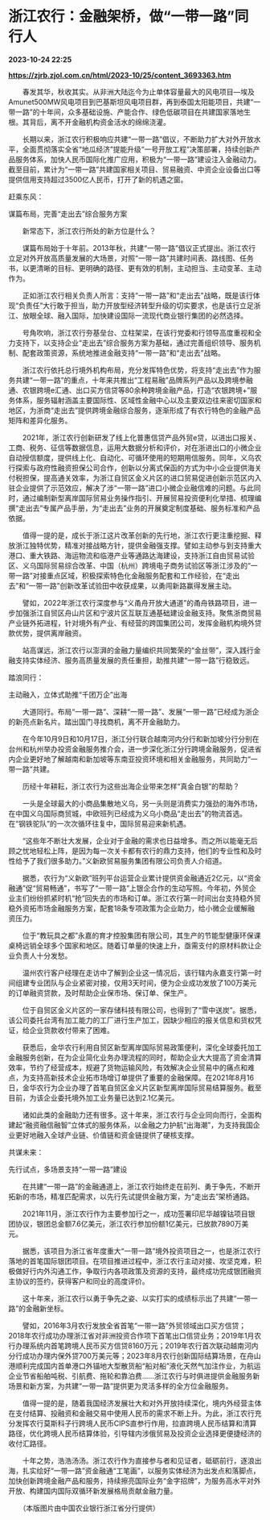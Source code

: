 # 浙江农行：金融架桥，做“一带一路”同行人

**2023-10-24 22:25**

**https://zjrb.zjol.com.cn/html/2023-10/25/content_3693363.htm**

　　春发其华，秋收其实。从非洲大陆迄今为止单体容量最大的风电项目—埃及Amunet500MW风电项目到巴基斯坦风电项目群，再到泰国太阳能项目，共建“一带一路”的十年间，众多基础设施、产能合作、绿色低碳项目在共建国家落地生根。其背后，离不开金融机构资金活水的绵绵浇灌。

　　长期以来，浙江农行积极响应共建“一带一路”倡议，不断助力扩大对外开放水平，全面贯彻落实全省“地瓜经济”提能升级“一号开放工程”决策部署，持续创新产品服务体系，加快人民币国际化推广应用，积极为“一带一路”建设注入金融动力。截至目前，累计为“一带一路”共建国家相关项目、贸易融资、中资企业设备出口等提供信用支持超过3500亿人民币，打开了新的机遇之窗。

赶乘东风：

谋篇布局，完善“走出去”综合服务方案

　　新常态下，浙江农行所处的新方位是什么？

　　谋篇布局始于十年前。2013年秋，共建“一带一路”倡议正式提出。浙江农行立足对外开放高质量发展的大场景，对照“一带一路”共建时间表、路线图、任务书，以更清晰的目标、更明确的路径、更有效的机制，主动担当、主动变革、主动作为。

　　正如浙江农行相关负责人所言：支持“一带一路”和“走出去”战略，既是该行体现“负责任”大行敢于担当，助力开放型经济转型升级的切实要求，也是该行立足浙江、放眼全球、融入国际，加快建设国际一流现代商业银行集团的必然选择。

　　号角吹响，浙江农行夯基垒台、立柱架梁，在该行党委和行领导高度重视和全力支持下，以支持企业“走出去”综合服务方案为基础，通过完善组织领导、服务机制、配套政策资源，系统地推进金融支持“一带一路”和“走出去”战略。

　　浙江农行依托总行境外机构布局，充分发挥特色优势，将支持“走出去”作为服务共建“一带一路”的重点，十年来共推出“工程易融”品牌系列产品以及跨境参融通、农银跨境e汇通、出口买方信贷等80余种跨境金融产品，打造“农银跨境+”服务体系，服务辐射涵盖主要国际性、区域性金融中心以及主要双边往来密切国家和地区，为浙商“走出去”提供跨境金融综合服务，逐渐形成了有农行特色的金融产品矩阵和差异化服务。

　　2021年，浙江农行创新研发了线上化普惠信贷产品外贸e贷，以进出口报关、工商、税务、征信等数据信息，运用大数据分析和评价，对在浙进出口的小微企业自动授信额度，提供线上化、自动化、可循环使用的短期用信服务。同年，义乌农行探索与政府性融资担保公司合作，创新以分离式保函的方式为中小企业提供海关付税担保，提高通关效率，为浙江自贸区金义片区的进口贸易促进创新示范区内入驻企业提供了示范效应，解决了涉“一带一路”进口小微企业融信难的问题。与此同时，通过编制新型离岸国际贸易业务操作指引、开展贸易投资便利化举措、梳理编撰“走出去”专属产品手册，为“走出去”业务的开展奠定制度基础、服务标准和产品依据。

　　值得一提的是，成长于浙江这片改革创新的先行地，浙江农行更注重挖掘、释放浙江独特优势，精准对接战略方针，提供金融强支撑。譬如主动参与到支持重大港口、重大铁路、海运物流和临港产业等通路达海建设，支持浙江自由贸易试验区、义乌国际贸易综合改革、中国（杭州）跨境电子商务试验区等浙江涉及的“一带一路”对接重点区域，积极探索特色化金融服务配套和工作经验，在“走出去”和“一带一路”创新改革试验田中收获成果，以勇闯新路赢得发展主动。

　　譬如，2022年浙江农行深度参与“义甬舟开放大通道”的甬舟铁路项目，进一步加强浙江自贸区舟山片区和宁波片区互联互通基础建设金融支持。聚焦浙商贸易产业链外拓进程，针对境外有产业、有经营的跨国集团公司，发挥金融机构境外贷款优势，提供离岸融资。

　　站高谋远，浙江农行以澎湃的金融力量编织共同繁荣的“金丝带”，深入践行金融支持实体经济、服务高质量发展的责任重担，助推共建“一带一路”行稳致远。

踏浪同行：

主动融入，立体式助推“千团万企”出海

　　大道同行。布局“一带一路”、深耕“一带一路”、发展“一带一路”已经成为浙企的新亮点新名片。踏出国门寻找商机，离不开金融助力。

　　在今年10月9日和10月17日，浙江分行联合越南河内分行和新加坡分行分别在台州和杭州举办投资金融服务推介会，进一步深化浙江分行跨境金融服务，促进省内企业更好地了解越南和新加坡等东南亚投资环境和相关金融服务，共同助力“一带一路”共建。

　　历经十年耕耘，浙江农行为这些出海企业带来怎样“真金白银”的帮助？

　　一头是全球最大的小商品集散地义乌，另一头则是消费实力强劲的海外市场，在中国义乌国际商贸城，中欧班列已经成为义乌小商品“走出去”的物流首选。在“钢铁驼队”的一次次循环往复中，国际贸易迎来新机遇。

　　“这些年不断壮大发展，企业对于金融的需求也日益增多。而之所以能毫无后顾之忧地轻松上阵，是因为每一次关卡都有农行的鼎力支持，他们的专业性和及时性给予了我们很多助力。”义新欧贸易服务集团有限公司负责人介绍道。

　　据悉，农行为“义新欧”班列平台运营企业累计提供资金融通近2亿元，以“资金融通”促“贸易畅通”，书写了“一带一路”上银企合作的生动写照。今年初，外贸企业主们纷纷抓紧时机“抢”回失去的市场和订单。浙江农行第一时间出台支持稳外贸稳外资拓市场金融服务方案，配套18条专项政策为企业助力，给小微企业缓解融资压力。

　　位于“教玩具之都”永嘉的育才控股集团有限公司，其生产的节能型健康环保课桌椅远销全球多个国家和地区。随着订单量的快速上升，亟需支付的原材料款让企业负责人十分发愁。

　　温州农行客户经理在走访中了解到企业这一情况后，该行辖内永嘉支行第一时间组建专业团队与企业紧密对接，仅用3天时间，便为企业成功发放了100万美元的订单融资贷款，及时帮助企业保市场、保订单、保生产。

　　位于自贸区金义片区的一家存储科技有限公司，也得到了“雪中送炭”。据悉，该公司委托台湾有加工能力的工厂进行生产加工，因缺少相应的报关信息和货权凭证，给企业货款收付带来了困难。

　　获悉后，金华农行利用自贸区新型离岸国际贸易政策便利，深化全球委托加工金融服务创新，在为企业简化业务办理流程的同时，帮助企业大大提高了资金清算效率，节约了经营成本，规避了货物运输风险，有效解决企业贸易中的痛点和难点，为支持高新技术企业拓市场增订单提供了重要的金融保障。在2021年8月16日，金华农行为企业办理了首笔自贸区金义片区新型离岸国际贸易结算服务。截至目前，为该企业委托境外加工业务量已达到2.1亿美元。

　　诸如此类的金融助力还有很多。这十年来，浙江农行与企业同向而行，全面构建起“融资融信融智”立体式的服务体系，以金融之力护航“出海潮”，为支持我国企业更好地融入全球产业链、价值链和资金链提供了硬核支撑。

共谋未来：

先行试点，多场景支持“一带一路”建设

　　在共建“一带一路”的金融通道上，浙江农行始终走在前列、勇于争先，不断开拓新的市场，精准匹配需求，以先行先试提供金融方案，为“走出去”架桥通路。

　　2021年11月，浙江农行作为主要参加行之一，成功签署印尼华越镍钴项目银团协议，银团总金额7.6亿美元，浙江农行参加份额1亿美元，已放款7890万美元。

　　据悉，该项目为浙江省年度重大“一带一路”境外投资项目之一，也是浙江农行落地的首笔国际银团项目。在项目推进过程中，浙江农行主动对接、攻坚克难，积极做好行内外沟通工作，争取行内各项政策及资源的支持，最终成功完成银团融资主协议的签约，获得客户和同业的高度评价。

　　这十年来，浙江农行以勇于争先之姿、以实打实的成绩标示出了共建“一带一路”的金融新坐标。

　　譬如，2016年3月农行发放全省首笔“一带一路”外贸领域出口买方信贷；2018年农行成功办理浙江省对非洲投资合作项下首笔出口信贷业务；2019年1月农行办理系统内首笔跨境人民币买方信贷8160万元；2019年农行首次联动越南河内分行成功办理内保外贷700万美元等；2023年8月农行创新国际结算场景，在舟山港顺利完成国内首单港口外锚地大型散货船“船对船”液化天然气加注作业，为航运企业节省船舶吨税、引航费、拖轮和靠泊费……浙江农行与时俱进提供金融服务新场景和新方案，为共建“一带一路”提供更为灵活多样的全方位金融服务。

　　值得一提的是，随着我国经济发展壮大和对外开放持续深化，境内外经营主体在支付结算、投融资和金融交易中使用人民币的需求不断上升。为此，浙江农行充分发挥农行莫斯科子行跨境人民币CIPS直参行作用，拉直跨境人民币结算和清算路径，优化跨境人民币结算体验，引导辖内涉俄贸易及投资企业选择更便捷经济的收付汇路径。

　　十年之势，浩浩汤汤。浙江农行作为直接参与者和见证者，砥砺前行，逐浪出海，扎实绘好“一带一路”资金融通“工笔画”，以服务实体经济为出发点和落脚点，加快创新跨境金融产品和服务，持续擦亮国际业务“金字招牌”，为服务高水平对外开放、构建国内国际双循环新发展格局贡献金融力量。

　　（本版图片由中国农业银行浙江省分行提供）